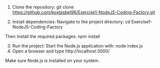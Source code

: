 1. Clone the repository:
  git clone https://github.com/kostasbel96/Exercise1-NodeJS-Coding-Factory.git

2. Install dependencies: Navigate to the project directory:
   cd Exercise1-NodeJS-Coding-Factory

  Then install the required packages:
   npm install

3. Run the project: Start the Node.js application with:
    node index.js
4. Open a browser and type http://localhost:3000/
   

Make sure Node.js is installed on your system.
